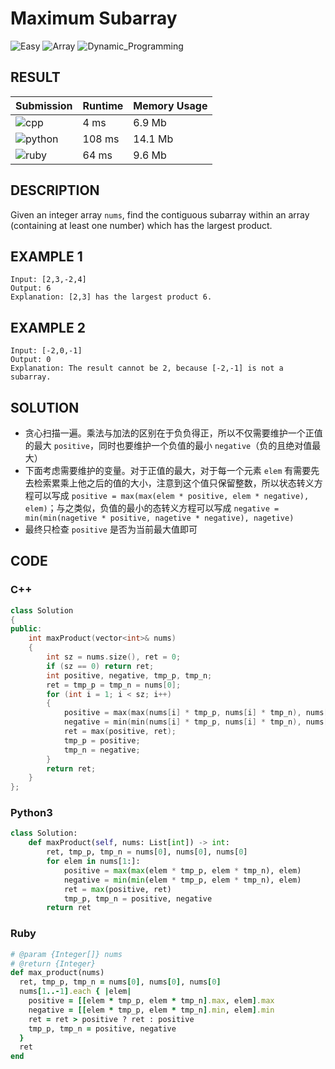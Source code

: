 # Maximum Subarray

![Easy](https://img.shields.io/badge/-Easy-5cb85c.svg) ![Array](https://img.shields.io/badge/数组-Array-007ec6.svg) ![Dynamic_Programming](https://img.shields.io/badge/动态规划-Dynamic_Programming-007ec6.svg)

## RESULT

| Submission                                                        | Runtime | Memory Usage |
| ----------------------------------------------------------------- | ------- | ------------ |
| ![cpp](https://img.shields.io/badge/leetcode152-cpp-f34b7d.svg)   | 4 ms    | 6.9 Mb       |
| ![python](https://img.shields.io/badge/leetcode152-py-3572A5.svg) | 108 ms  | 14.1 Mb      |
| ![ruby](https://img.shields.io/badge/leetcode152-rb-701516.svg)   | 64 ms   | 9.6 Mb       |

## DESCRIPTION

Given an integer array `nums`, find the contiguous subarray within an array (containing at least one number) which has the largest product.

## EXAMPLE 1

```plain
Input: [2,3,-2,4]
Output: 6
Explanation: [2,3] has the largest product 6.
```

## EXAMPLE 2

```plain
Input: [-2,0,-1]
Output: 0
Explanation: The result cannot be 2, because [-2,-1] is not a subarray.
```

## SOLUTION

* 贪心扫描一遍。乘法与加法的区别在于负负得正，所以不仅需要维护一个正值的最大 `positive`，同时也要维护一个负值的最小 `negative`（负的且绝对值最大）
* 下面考虑需要维护的变量。对于正值的最大，对于每一个元素 `elem` 有需要先去检索累乘上他之后的值的大小，注意到这个值只保留整数，所以状态转义方程可以写成 `positive = max(max(elem * positive, elem * negative), elem)`；与之类似，负值的最小的态转义方程可以写成 `negative = min(min(nagetive * positive, nagetive * negative), nagetive)`
* 最终只检查 `positive` 是否为当前最大值即可

## CODE

### C++

```cpp
class Solution
{
public:
    int maxProduct(vector<int>& nums)
    {
        int sz = nums.size(), ret = 0;
        if (sz == 0) return ret;
        int positive, negative, tmp_p, tmp_n;
        ret = tmp_p = tmp_n = nums[0];
        for (int i = 1; i < sz; i++)
        {
            positive = max(max(nums[i] * tmp_p, nums[i] * tmp_n), nums[i]);
            negative = min(min(nums[i] * tmp_p, nums[i] * tmp_n), nums[i]);
            ret = max(positive, ret);
            tmp_p = positive;
            tmp_n = negative;
        }
        return ret;
    }
};
```

### Python3

```python
class Solution:
    def maxProduct(self, nums: List[int]) -> int:
        ret, tmp_p, tmp_n = nums[0], nums[0], nums[0]
        for elem in nums[1:]:
            positive = max(max(elem * tmp_p, elem * tmp_n), elem)
            negative = min(min(elem * tmp_p, elem * tmp_n), elem)
            ret = max(positive, ret)
            tmp_p, tmp_n = positive, negative
        return ret
```

### Ruby

```ruby
# @param {Integer[]} nums
# @return {Integer}
def max_product(nums)
  ret, tmp_p, tmp_n = nums[0], nums[0], nums[0]
  nums[1..-1].each { |elem|
    positive = [[elem * tmp_p, elem * tmp_n].max, elem].max
    negative = [[elem * tmp_p, elem * tmp_n].min, elem].min
    ret = ret > positive ? ret : positive
    tmp_p, tmp_n = positive, negative
  }
  ret
end
```
